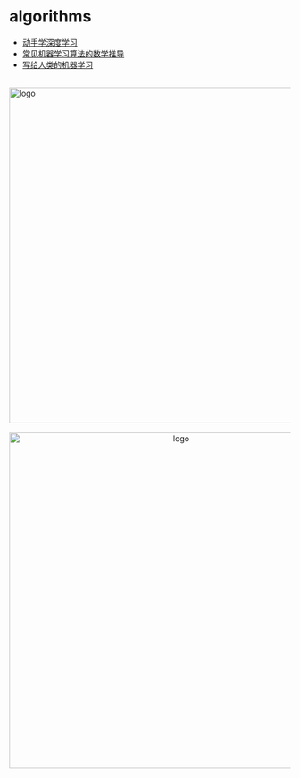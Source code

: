 # algorithms
  
-   [动手学深度学习](d2l/README.md)
-   [常见机器学习算法的数学推导](ai_math/README.md)
-   [写给人类的机器学习](Machine_Learning_for_Humans/README.md)

<br />
<img  src='/img/bjkb.PNG' width="600" alt="logo">
<br />
<br />
<div align="center">

<img  src='/img/01.jpeg' width="600" alt="logo" />
</div>
<br />
<br />
